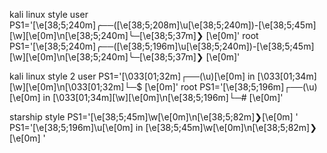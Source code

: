kali linux style
user PS1='\[\e[38;5;240m\]╭──(\[\e[38;5;208m\]\u\[\e[38;5;240m\])-\[\e[38;5;45m\][\w]\[\e[0m\]\n\[\e[38;5;240m\]╰─\[\e[38;5;37m\]❯ \[\e[0m\]'
root PS1='\[\e[38;5;240m\]╭──(\[\e[38;5;196m\]\u\[\e[38;5;240m\])-\[\e[38;5;45m\][\w]\[\e[0m\]\n\[\e[38;5;240m\]╰─\[\e[38;5;37m\]❯ \[\e[0m\]'

kali linux style 2
user PS1='\[\033[01;32m\]┌──(\u)\[\e[0m\] in \[\033[01;34m\][\w]\[\e[0m\]\n\[\033[01;32m\]└─$ \[\e[0m\]'
root PS1='\[\e[38;5;196m\]┌──(\u)\[\e[0m\] in \[\033[01;34m\][\w]\[\e[0m\]\n\[\e[38;5;196m\]└─# \[\e[0m\]'

starship style 
PS1='\[\e[38;5;45m\]\w\[\e[0m\]\n\[\e[38;5;82m\]❯\[\e[0m\] '
PS1='\[\e[38;5;196m\]\u\[\e[0m\] in \[\e[38;5;45m\]\w\[\e[0m\]\n\[\e[38;5;82m\]❯\[\e[0m\] '
